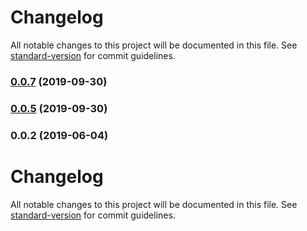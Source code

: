 # Changelog

All notable changes to this project will be documented in this file. See [standard-version](https://github.com/conventional-changelog/standard-version) for commit guidelines.

### [0.0.7](https://github.com/vicbergquist/nuxt-sanity/compare/v0.0.4...v0.0.7) (2019-09-30)



### [0.0.5](https://github.com/vicbergquist/nuxt-sanity/compare/v0.0.4...v0.0.5) (2019-09-30)



### 0.0.2 (2019-06-04)



# Changelog

All notable changes to this project will be documented in this file. See [standard-version](https://github.com/conventional-changelog/standard-version) for commit guidelines.
